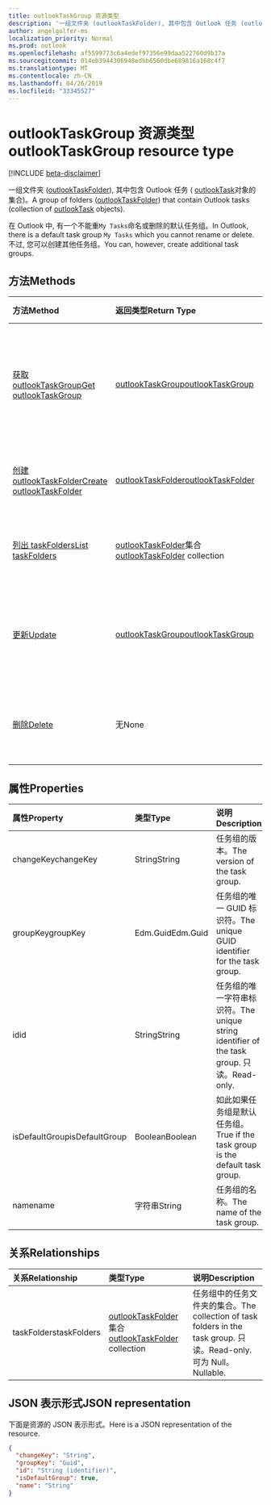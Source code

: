 ```yaml
---
title: outlookTaskGroup 资源类型
description: '一组文件夹 (outlookTaskFolder), 其中包含 Outlook 任务 (outlookTask 对象的集合)。 '
author: angelgolfer-ms
localization_priority: Normal
ms.prod: outlook
ms.openlocfilehash: af5599773c6a4edef97356e99daa522760d9b37a
ms.sourcegitcommit: 014eb3944306948edbb6560dbe689816a168c4f7
ms.translationtype: MT
ms.contentlocale: zh-CN
ms.lasthandoff: 04/26/2019
ms.locfileid: "33345527"
---
```

# <a name="outlooktaskgroup-resource-type"></a><span data-ttu-id="1a839-103">outlookTaskGroup 资源类型</span><span class="sxs-lookup"><span data-stu-id="1a839-103">outlookTaskGroup resource type</span></span>

[!INCLUDE [beta-disclaimer](../../includes/beta-disclaimer.md)]

<span data-ttu-id="1a839-104">一组文件夹 ([outlookTaskFolder](outlooktaskfolder.md)), 其中包含 Outlook 任务 ( [outlookTask](outlooktask.md)对象的集合)。</span><span class="sxs-lookup"><span data-stu-id="1a839-104">A group of folders ([outlookTaskFolder](outlooktaskfolder.md)) that contain Outlook tasks (collection of [outlookTask](outlooktask.md) objects).</span></span> 

<span data-ttu-id="1a839-105">在 Outlook 中, 有一个不能重`My Tasks`命名或删除的默认任务组。</span><span class="sxs-lookup"><span data-stu-id="1a839-105">In Outlook, there is a default task group `My Tasks` which you cannot rename or delete.</span></span> <span data-ttu-id="1a839-106">不过, 您可以创建其他任务组。</span><span class="sxs-lookup"><span data-stu-id="1a839-106">You can, however, create additional task groups.</span></span> 


## <a name="methods"></a><span data-ttu-id="1a839-107">方法</span><span class="sxs-lookup"><span data-stu-id="1a839-107">Methods</span></span>

| <span data-ttu-id="1a839-108">方法</span><span class="sxs-lookup"><span data-stu-id="1a839-108">Method</span></span>           | <span data-ttu-id="1a839-109">返回类型</span><span class="sxs-lookup"><span data-stu-id="1a839-109">Return Type</span></span>    |<span data-ttu-id="1a839-110">说明</span><span class="sxs-lookup"><span data-stu-id="1a839-110">Description</span></span>|
|:---------------|:--------|:----------|
|[<span data-ttu-id="1a839-111">获取 outlookTaskGroup</span><span class="sxs-lookup"><span data-stu-id="1a839-111">Get outlookTaskGroup</span></span>](../api/outlooktaskgroup-get.md) | [<span data-ttu-id="1a839-112">outlookTaskGroup</span><span class="sxs-lookup"><span data-stu-id="1a839-112">outlookTaskGroup</span></span>](outlooktaskgroup.md) |<span data-ttu-id="1a839-113">获取指定的 Outlook 任务组的属性和关系。</span><span class="sxs-lookup"><span data-stu-id="1a839-113">Get the properties and relationships of the specified Outlook task group.</span></span>|
|[<span data-ttu-id="1a839-114">创建 outlookTaskFolder</span><span class="sxs-lookup"><span data-stu-id="1a839-114">Create outlookTaskFolder</span></span>](../api/outlooktaskgroup-post-taskfolders.md) |[<span data-ttu-id="1a839-115">outlookTaskFolder</span><span class="sxs-lookup"><span data-stu-id="1a839-115">outlookTaskFolder</span></span>](outlooktaskfolder.md)| <span data-ttu-id="1a839-116">创建一个 Outlook 任务文件夹。</span><span class="sxs-lookup"><span data-stu-id="1a839-116">Create an Outlook task folder.</span></span>|
|[<span data-ttu-id="1a839-117">列出 taskFolders</span><span class="sxs-lookup"><span data-stu-id="1a839-117">List taskFolders</span></span>](../api/outlooktaskgroup-list-taskfolders.md) |<span data-ttu-id="1a839-118">[outlookTaskFolder](outlooktaskfolder.md)集合</span><span class="sxs-lookup"><span data-stu-id="1a839-118">[outlookTaskFolder](outlooktaskfolder.md) collection</span></span>| <span data-ttu-id="1a839-119">获取 Outlook 任务文件夹的集合。</span><span class="sxs-lookup"><span data-stu-id="1a839-119">Get a collection of Outlook task folders.</span></span>|
|[<span data-ttu-id="1a839-120">更新</span><span class="sxs-lookup"><span data-stu-id="1a839-120">Update</span></span>](../api/outlooktaskgroup-update.md) | [<span data-ttu-id="1a839-121">outlookTaskGroup</span><span class="sxs-lookup"><span data-stu-id="1a839-121">outlookTaskGroup</span></span>](outlooktaskgroup.md)  |<span data-ttu-id="1a839-122">更新 Outlook 任务组的可写属性。</span><span class="sxs-lookup"><span data-stu-id="1a839-122">Update the writable properties of an Outlook task group.</span></span> |
|[<span data-ttu-id="1a839-123">删除</span><span class="sxs-lookup"><span data-stu-id="1a839-123">Delete</span></span>](../api/outlooktaskgroup-delete.md) | <span data-ttu-id="1a839-124">无</span><span class="sxs-lookup"><span data-stu-id="1a839-124">None</span></span> |<span data-ttu-id="1a839-125">删除指定的 Outlook 任务组。</span><span class="sxs-lookup"><span data-stu-id="1a839-125">Delete the specified Outlook task group.</span></span> |

## <a name="properties"></a><span data-ttu-id="1a839-126">属性</span><span class="sxs-lookup"><span data-stu-id="1a839-126">Properties</span></span>
| <span data-ttu-id="1a839-127">属性</span><span class="sxs-lookup"><span data-stu-id="1a839-127">Property</span></span>     | <span data-ttu-id="1a839-128">类型</span><span class="sxs-lookup"><span data-stu-id="1a839-128">Type</span></span>   |<span data-ttu-id="1a839-129">说明</span><span class="sxs-lookup"><span data-stu-id="1a839-129">Description</span></span>|
|:---------------|:--------|:----------|
|<span data-ttu-id="1a839-130">changeKey</span><span class="sxs-lookup"><span data-stu-id="1a839-130">changeKey</span></span>|<span data-ttu-id="1a839-131">String</span><span class="sxs-lookup"><span data-stu-id="1a839-131">String</span></span>|<span data-ttu-id="1a839-132">任务组的版本。</span><span class="sxs-lookup"><span data-stu-id="1a839-132">The version of the task group.</span></span>|
|<span data-ttu-id="1a839-133">groupKey</span><span class="sxs-lookup"><span data-stu-id="1a839-133">groupKey</span></span>|<span data-ttu-id="1a839-134">Edm.Guid</span><span class="sxs-lookup"><span data-stu-id="1a839-134">Edm.Guid</span></span>|<span data-ttu-id="1a839-135">任务组的唯一 GUID 标识符。</span><span class="sxs-lookup"><span data-stu-id="1a839-135">The unique GUID identifier for the task group.</span></span>|
|<span data-ttu-id="1a839-136">id</span><span class="sxs-lookup"><span data-stu-id="1a839-136">id</span></span>|<span data-ttu-id="1a839-137">String</span><span class="sxs-lookup"><span data-stu-id="1a839-137">String</span></span>|<span data-ttu-id="1a839-138">任务组的唯一字符串标识符。</span><span class="sxs-lookup"><span data-stu-id="1a839-138">The unique string identifier of the task group.</span></span> <span data-ttu-id="1a839-139">只读。</span><span class="sxs-lookup"><span data-stu-id="1a839-139">Read-only.</span></span>|
|<span data-ttu-id="1a839-140">isDefaultGroup</span><span class="sxs-lookup"><span data-stu-id="1a839-140">isDefaultGroup</span></span>|<span data-ttu-id="1a839-141">Boolean</span><span class="sxs-lookup"><span data-stu-id="1a839-141">Boolean</span></span>|<span data-ttu-id="1a839-142">如此如果任务组是默认任务组。</span><span class="sxs-lookup"><span data-stu-id="1a839-142">True if the task group is the default task group.</span></span>|
|<span data-ttu-id="1a839-143">name</span><span class="sxs-lookup"><span data-stu-id="1a839-143">name</span></span>|<span data-ttu-id="1a839-144">字符串</span><span class="sxs-lookup"><span data-stu-id="1a839-144">String</span></span>|<span data-ttu-id="1a839-145">任务组的名称。</span><span class="sxs-lookup"><span data-stu-id="1a839-145">The name of the task group.</span></span>|

## <a name="relationships"></a><span data-ttu-id="1a839-146">关系</span><span class="sxs-lookup"><span data-stu-id="1a839-146">Relationships</span></span>
| <span data-ttu-id="1a839-147">关系</span><span class="sxs-lookup"><span data-stu-id="1a839-147">Relationship</span></span> | <span data-ttu-id="1a839-148">类型</span><span class="sxs-lookup"><span data-stu-id="1a839-148">Type</span></span>   |<span data-ttu-id="1a839-149">说明</span><span class="sxs-lookup"><span data-stu-id="1a839-149">Description</span></span>|
|:---------------|:--------|:----------|
|<span data-ttu-id="1a839-150">taskFolders</span><span class="sxs-lookup"><span data-stu-id="1a839-150">taskFolders</span></span>|<span data-ttu-id="1a839-151">[outlookTaskFolder](outlooktaskfolder.md)集合</span><span class="sxs-lookup"><span data-stu-id="1a839-151">[outlookTaskFolder](outlooktaskfolder.md) collection</span></span>| <span data-ttu-id="1a839-152">任务组中的任务文件夹的集合。</span><span class="sxs-lookup"><span data-stu-id="1a839-152">The collection of task folders in the task group.</span></span> <span data-ttu-id="1a839-153">只读。</span><span class="sxs-lookup"><span data-stu-id="1a839-153">Read-only.</span></span> <span data-ttu-id="1a839-154">可为 Null。</span><span class="sxs-lookup"><span data-stu-id="1a839-154">Nullable.</span></span>|

## <a name="json-representation"></a><span data-ttu-id="1a839-155">JSON 表示形式</span><span class="sxs-lookup"><span data-stu-id="1a839-155">JSON representation</span></span>
<span data-ttu-id="1a839-156">下面是资源的 JSON 表示形式。</span><span class="sxs-lookup"><span data-stu-id="1a839-156">Here is a JSON representation of the resource.</span></span>

<!-- {
  "blockType": "resource",
  "optionalProperties": [

  ],
  "keyProperty": "id",
  "baseType":"microsoft.graph.entity",  
  "@odata.type": "microsoft.graph.outlookTaskGroup"
}-->

```json
{
  "changeKey": "String",
  "groupKey": "Guid",
  "id": "String (identifier)",
  "isDefaultGroup": true,
  "name": "String"
}

```

<!-- uuid: 8fcb5dbc-d5aa-4681-8e31-b001d5168d79
2015-10-25 14:57:30 UTC -->
<!--
{
  "type": "#page.annotation",
  "description": "outlookTaskGroup resource",
  "keywords": "",
  "section": "documentation",
  "tocPath": "",
  "suppressions": []
}
-->
